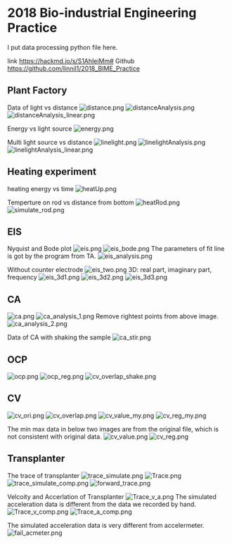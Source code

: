 # 2018 Bio-industrial Engineering Practice

I put data processing python file here.

link https://hackmd.io/s/S1AhIeiMm#
Github https://github.com/linnil1/2018_BIME_Practice

## Plant Factory
Data of light vs distance
![distance.png](https://raw.githubusercontent.com/linnil1/2018_BIME_Practice/master/Light/distance.png)
![distanceAnalysis.png](https://raw.githubusercontent.com/linnil1/2018_BIME_Practice/master/Light/distanceAnalysis.png)
![distanceAnalysis_linear.png](https://raw.githubusercontent.com/linnil1/2018_BIME_Practice/master/Light/distanceAnalysis_linear.png)

Energy vs light source
![energy.png](https://raw.githubusercontent.com/linnil1/2018_BIME_Practice/master/Light/energy.png)

Multi light source vs distance
![linelight.png](https://raw.githubusercontent.com/linnil1/2018_BIME_Practice/master/Light/linelight.png)
![linelightAnalysis.png](https://raw.githubusercontent.com/linnil1/2018_BIME_Practice/master/Light/linelightAnalysis.png)
![linelightAnalysis_linear.png](https://raw.githubusercontent.com/linnil1/2018_BIME_Practice/master/Light/linelightAnalysis_linear.png)

## Heating experiment
heating energy vs time
![heatUp.png](https://raw.githubusercontent.com/linnil1/2018_BIME_Practice/master/Heating/heatUp.png)

Temperture on rod vs distance from bottom
![heatRod.png](https://raw.githubusercontent.com/linnil1/2018_BIME_Practice/master/Heating/heatRod.png)
![simulate_rod.png](https://raw.githubusercontent.com/linnil1/2018_BIME_Practice/master/Heating/simulate_rod.png)

## EIS
Nyquist and Bode plot
![eis.png](https://raw.githubusercontent.com/linnil1/2018_BIME_Practice/master/CA_EIS/eis.png)
![eis_bode.png](https://raw.githubusercontent.com/linnil1/2018_BIME_Practice/master/CA_EIS/eis_bode.png)
The parameters of fit line is got by the program from TA.
![eis_analysis.png](https://raw.githubusercontent.com/linnil1/2018_BIME_Practice/master/CA_EIS/eis_analysis.png)

Without counter electrode
![eis_two.png](https://raw.githubusercontent.com/linnil1/2018_BIME_Practice/master/CA_EIS/eis_two.png)
3D: real part, imaginary part, frequency
![eis_3d1.png](https://raw.githubusercontent.com/linnil1/2018_BIME_Practice/master/CA_EIS/eis_3d1.png)
![eis_3d2.png](https://raw.githubusercontent.com/linnil1/2018_BIME_Practice/master/CA_EIS/eis_3d2.png)
![eis_3d3.png](https://raw.githubusercontent.com/linnil1/2018_BIME_Practice/master/CA_EIS/eis_3d3.png)

## CA
![ca.png](https://raw.githubusercontent.com/linnil1/2018_BIME_Practice/master/CA_EIS/ca.png)
![ca_analysis_1.png](https://raw.githubusercontent.com/linnil1/2018_BIME_Practice/master/CA_EIS/ca_analysis_1.png)
Remove rightest points from above image.
![ca_analysis_2.png](https://raw.githubusercontent.com/linnil1/2018_BIME_Practice/master/CA_EIS/ca_analysis_2.png)

Data of CA with shaking the sample
![ca_stir.png](https://raw.githubusercontent.com/linnil1/2018_BIME_Practice/master/CA_EIS/ca_stir.png)

## OCP
![ocp.png](https://raw.githubusercontent.com/linnil1/2018_BIME_Practice/master/OCP_CV/ocp.png)
![ocp_reg.png](https://raw.githubusercontent.com/linnil1/2018_BIME_Practice/master/OCP_CV/ocp_reg.png)
![cv_overlap_shake.png](https://raw.githubusercontent.com/linnil1/2018_BIME_Practice/master/OCP_CV/cv_overlap_shake.png)

## CV
![cv_ori.png](https://raw.githubusercontent.com/linnil1/2018_BIME_Practice/master/OCP_CV/cv_ori.png)
![cv_overlap.png](https://raw.githubusercontent.com/linnil1/2018_BIME_Practice/master/OCP_CV/cv_overlap.png)
![cv_value_my.png](https://raw.githubusercontent.com/linnil1/2018_BIME_Practice/master/OCP_CV/cv_value_my.png)
![cv_reg_my.png](https://raw.githubusercontent.com/linnil1/2018_BIME_Practice/master/OCP_CV/cv_reg_my.png)

The min max data in below two images are from the original file, which is not consistent with original data.
![cv_value.png](https://raw.githubusercontent.com/linnil1/2018_BIME_Practice/master/OCP_CV/cv_value.png)
![cv_reg.png](https://raw.githubusercontent.com/linnil1/2018_BIME_Practice/master/OCP_CV/cv_reg.png)

## Transplanter
The trace of transplanter
![trace_simulate.png](https://raw.githubusercontent.com/linnil1/2018_BIME_Practice/master/Transplanter/trace_simulate.png)
![Trace.png](https://raw.githubusercontent.com/linnil1/2018_BIME_Practice/master/Transplanter/Trace.png)
![trace_simulate_comp.png](https://raw.githubusercontent.com/linnil1/2018_BIME_Practice/master/Transplanter/trace_simulate_comp.png)
![forward_trace.png](https://raw.githubusercontent.com/linnil1/2018_BIME_Practice/master/Transplanter/forward_trace.png)

Velcoity and Accerlation of Transplanter
![Trace_v_a.png](https://raw.githubusercontent.com/linnil1/2018_BIME_Practice/master/Transplanter/Trace_v_a.png)
The simulated acceleration data is different from the data we recorded by hand.
![Trace_v_comp.png](https://raw.githubusercontent.com/linnil1/2018_BIME_Practice/master/Transplanter/Trace_v_comp.png)
![Trace_a_comp.png](https://raw.githubusercontent.com/linnil1/2018_BIME_Practice/master/Transplanter/Trace_a_comp.png)

The simulated acceleration data is very different from accelermeter.
![fail_acmeter.png](https://raw.githubusercontent.com/linnil1/2018_BIME_Practice/master/Transplanter/fail_acmeter.png)
